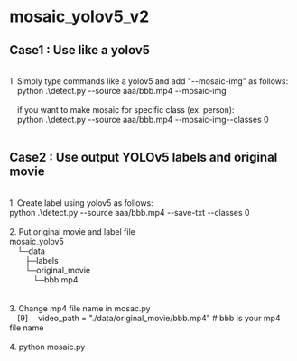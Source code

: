 # mosaic_yolov5_v2

## Case1 : Use like a yolov5
<br>
1. Simply type commands like a yolov5 and add "--mosaic-img" as follows:
  <br>
  &emsp;python .\detect.py --source aaa/bbb.mp4 --mosaic-img
    <br>
     <br>
    &emsp;if you want to make mosaic for specific class (ex. person):
    <br>
  &emsp;python .\detect.py --source aaa/bbb.mp4 --mosaic-img--classes 0
<br>
<br>

## Case2 : Use output YOLOv5 labels and original movie
<br>
1. Create label using yolov5 as follows:
<br>
 python .\detect.py --source aaa/bbb.mp4 --save-txt --classes 0
<br>
<br>
2. Put original movie and label file
<br>
        mosaic_yolov5
        <br>
        &emsp;└─data
        <br>
            &emsp;&emsp;├─labels
            <br>
            &emsp;&emsp;└─original_movie
            <br>
                      &emsp;&emsp;&emsp;└─bbb.mp4
                      <br>
<br>
<br>
3. Change mp4 file name in mosac.py
<br>
&emsp;[9] &emsp;video_path = "./data/original_movie/bbb.mp4" # bbb is your mp4 file name


<br>
<br>
4. python mosaic.py
<br>
